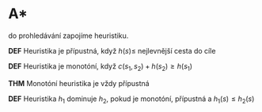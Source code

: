 # A*

do prohledávání zapojíme heuristiku.

**DEF** Heuristika je přípustná, když $h(s) \leq$ nejlevnější cesta do cíle

**DEF** Heuristika je monotóní, když $c(s_1, s_2) + h(s_2) \geq h(s_1)$

**THM** Monotóní heuristika je vždy přípustná

**DEF** Heuristika $h_1$ dominuje $h_2$, pokud je monotóní, přípustná a $h_1(s) \leq h_2(s)$
